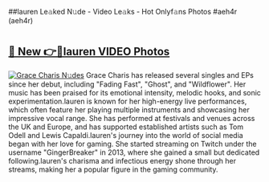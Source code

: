 ##lauren Le𝚊ked N𝚞de - Video Le𝚊ks - Hot Onlyf𝚊ns Photos #aeh4r (aeh4r)

# <h2><a href="https://mediaupload.pro?title=lauren&ref=9FEB">🔗 New 👉🔴lauren VIDEO Photos</a></h2>

[![Grace Charis N𝚞des](https://i.imgur.com/rIISA9y.gif)](https://mediaupload.pro?title=lauren&ref=9FEB)
Grace Charis has released several singles and EPs since her debut, including "Fading Fast", "Ghost", and "Wildflower". Her music has been praised for its emotional intensity, melodic hooks, and sonic experimentation.lauren is known for her high-energy live performances, which often feature her playing multiple instruments and showcasing her impressive vocal range. She has performed at festivals and venues across the UK and Europe, and has supported established artists such as Tom Odell and Lewis Capaldi.lauren's journey into the world of social media began with her love for gaming. She started streaming on Twitch under the username "GingerBreaker" in 2013, where she gained a small but dedicated following.lauren's charisma and infectious energy shone through her streams, making her a popular figure in the gaming community.